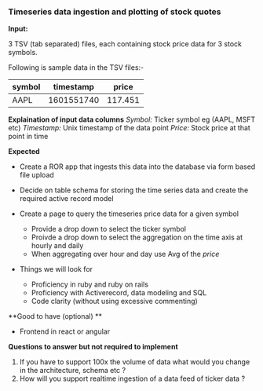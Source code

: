 ### Timeseries data ingestion and plotting of stock quotes

**Input:**

3 TSV (tab separated) files, each containing stock price data for 3 stock symbols.

Following is sample data in the TSV files:-

|symbol|	timestamp|	price|
|------|-------------|-------|
|AAPL|	1601551740|	117.451|


**Explaination of input data columns**
*Symbol:* Ticker symbol eg (AAPL, MSFT etc)
*Timestamp:* Unix timestamp of the data point
*Price:* Stock price at that point in time

**Expected**

- Create a ROR app that ingests this data into the database via form based file upload
- Decide on table schema for storing the time series data and create the required active record model
- Create a page to query the timeseries price data for a given symbol
    - Provide a drop down to select the ticker symbol
    - Proivde a drop down to select the aggregation on the time axis at hourly and daily
    - When aggregating over hour and day use Avg of the *price*

- Things we will look for
    - Proficiency in ruby and ruby on rails
    - Proficiency with Activerecord, data modeling and SQL
    - Code clarity (without using excessive commenting)


**Good to have (optional) **
- Frontend in react or angular

**Questions to answer but not required to implement**

1. If you have to support 100x the volume of data what would you change in the architecture, schema etc ?
2. How will you support realtime ingestion of a data feed of ticker data ?

